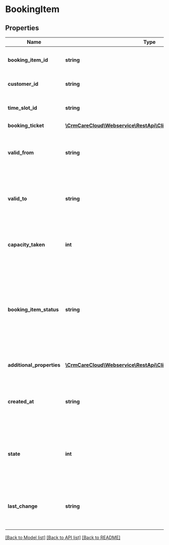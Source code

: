 # BookingItem

## Properties
Name | Type | Description | Notes
------------ | ------------- | ------------- | -------------
**booking_item_id** | **string** | The unique ID of the booking item. | [optional] 
**customer_id** | **string** | The unique ID of the customer. | [optional] 
**time_slot_id** | **string** | The unique ID of the booking time slot. | 
**booking_ticket** | [**\CrmCareCloud\Webservice\RestApi\Client\Model\BookingTicket**](BookingTicket.md) |  | [optional] 
**valid_from** | **string** | Date and time when time slot starts. *(YYYY-MM-DD HH:MM:SS)* | [optional] 
**valid_to** | **string** | Date and time when time slot ends. *(YYYY-MM-DD HH:MM:SS)* | [optional] 
**capacity_taken** | **int** | How much capacity is taken by the booking item. If not set, value is 1. | [optional] [default to 1]
**booking_item_status** | **string** | Current status of the booking item from resource [booking-statuses](#tag/Booking-statuses). If not set, CareCloud uses default booking status. | [optional] 
**additional_properties** | [**\CrmCareCloud\Webservice\RestApi\Client\Model\PropertyRecord[]**](PropertyRecord.md) | List of additional property records. | [optional] 
**created_at** | **string** | Date and time of the booking item. *(YYYY-MM-DD HH:MM:SS)* | 
**state** | **int** | State of the booking item record. *Possible values are: 0 - deleted / 1 - active / 2 - non active* | [optional] 
**last_change** | **string** | Date and time of the last change. *(YYYY-MM-DD HH:MM:SS)* | [optional] 

[[Back to Model list]](../../README.md#documentation-for-models) [[Back to API list]](../../README.md#documentation-for-api-endpoints) [[Back to README]](../../README.md)

